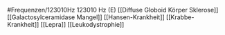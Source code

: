 #Frequenzen/123010Hz
123010 Hz (E)
[[Diffuse Globoid Körper Sklerose]]
[[Galactosylceramidase Mangel]]
[[Hansen-Krankheit]]
[[Krabbe-Krankheit]]
[[Lepra]]
[[Leukodystrophie]]
